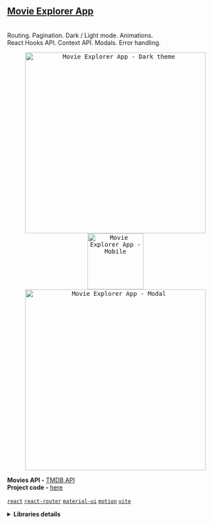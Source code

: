 ## [Movie Explorer App](https://movie-explorer-app-rust.vercel.app)

<br>Routing. Pagination. Dark / Light mode. Animations.
<br>React Hooks API. Context API. Modals. Error handling.

<p align="center">
    <kbd><img src="https://github.com/user-attachments/assets/bbb085a9-531c-41f3-b1bc-4b0711682d0a" alt="Movie Explorer App - Dark theme" width="420"/></kbd>
    <kbd><img src="https://github.com/user-attachments/assets/a9131bdb-4e9f-4dfb-ae31-a8a21ec52936" alt="Movie Explorer App - Mobile" width="130"/></kbd>
    <kbd><img src="https://github.com/user-attachments/assets/54eb3074-d548-404a-bb60-9f45ce2bcf65" alt="Movie Explorer App - Modal" width="420"/></kbd>
</p>

**Movies API -** [TMDB API](https://developer.themoviedb.org/)
<br>
**Project code -** [here](https://github.com/ihorvyshniakov/movie-explorer-app)

[`react`](https://github.com/facebook/react) [`react-router`](https://github.com/remix-run/react-router) [`material-ui`](https://github.com/mui/material-ui) [`motion`](https://github.com/motiondivision/motion) [`vite`](https://github.com/vitejs/vite) 
<br>

<details>
    <br>
    <summary><b>Libraries details</b></summary>
  
  | Library name | Description |
  | --- | --- |
  | [`react`](https://github.com/facebook/react)                                 | Framework |
  | [`react-router`](https://github.com/remix-run/react-router)                  | Routing |
  | [`material-ui`](https://github.com/mui/material-ui)                          | UI system |
  | [`motion`](https://github.com/motiondivision/motion)                         | Animations |
  | [`vite`](https://github.com/vitejs/vite)                                     | Project build tool |
</details>
